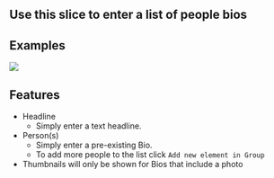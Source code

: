## Use this slice to enter a list of people bios

## Examples
![](https://drive.google.com/uc?id=1DmzE-p9YOrvWfpFhGwJK2VLERjEv9K0u)

## Features
- Headline
    - Simply enter a text headline.
- Person(s)
    - Simply enter a pre-existing Bio.
    - To add more people to the list click `Add new element in Group`
- Thumbnails will only be shown for Bios that include a photo